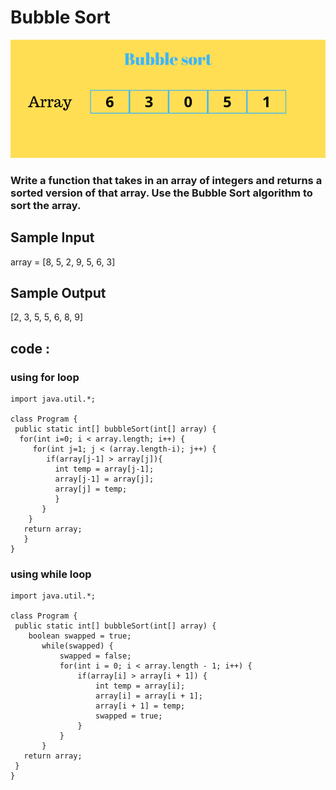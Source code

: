 # Bubble Sort


![Bubble Sort]( https://github.com/sp18-interns/bhavesh-intern/blob/main/1%20june%202022/JavaPractice/bubble-sort.gif "Bubble Sort")


### Write a function that takes in an array of integers and returns a sorted version of that array. Use the Bubble Sort algorithm to sort the array.


## Sample Input

array = [8, 5, 2, 9, 5, 6, 3]

## Sample Output 

[2, 3, 5, 5, 6, 8, 9]

## code :  

### using for loop

 ```
import java.util.*;

class Program {
  public static int[] bubbleSort(int[] array) {
   for(int i=0; i < array.length; i++) { 
      for(int j=1; j < (array.length-i); j++) {
         if(array[j-1] > array[j]){
           int temp = array[j-1];
           array[j-1] = array[j];
           array[j] = temp;
           }
        }
     }
    return array;
    }
}
```
### using while loop

 ```
import java.util.*;

class Program {
  public static int[] bubbleSort(int[] array) {
     boolean swapped = true;
        while(swapped) {
            swapped = false;
            for(int i = 0; i < array.length - 1; i++) {
                if(array[i] > array[i + 1]) {
                    int temp = array[i];
                    array[i] = array[i + 1];
                    array[i + 1] = temp;
                    swapped = true;
                }
            }
        }
    return array;
  }
}
```